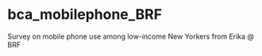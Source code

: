 bca_mobilephone_BRF
===================

Survey on mobile phone use among low-income New Yorkers from Erika @ BRF
